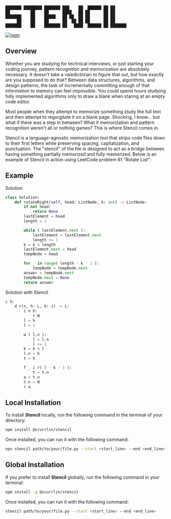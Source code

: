 ```

███████ ████████ ███████ ███    ██  ██████ ██ ██      
██         ██    ██      ████   ██ ██      ██ ██      
███████    ██    █████   ██ ██  ██ ██      ██ ██      
     ██    ██    ██      ██  ██ ██ ██      ██ ██      
███████    ██    ███████ ██   ████  ██████ ██ ███████ 

```

[![npm](https://img.shields.io/npm/dt/%40scurrlin%2Fstencil?style=flat&color=blue)](https://www.npmjs.com/package/@scurrlin/stencil)

## Overview

Whether you are studying for technical interviews, or just starting your coding journey, pattern recognition and memorization are absolutely necessary. It doesn't take a valedictorian to figure that out, but how exactly are you supposed to do that? Between data structures, algorithms, and design patterns, the task of incrementally committing enough of that information to memory can feel impossible. You could spend hours studying fully implemented algorithms only to draw a blank when staring at an empty code editor.

Most people when they attempt to memorize something study the full text and then attempt to regurgitate it on a blank page. Shocking, I know... but what if there was a step in between? What if memorization and pattern recognition weren't all or nothing games? This is where Stencil comes in.

Stencil is a language-agnostic memorization tool that strips code files down to their first letters while preserving spacing, capitalization, and punctuation. The "stencil" of the file is designed to act as a bridge between having something partially memorized and fully memorized. Below is an example of Stencil in action using LeetCode problem 61 "Rotate List":

## Example

Solution

```python
class Solution:
    def rotateRight(self, head: ListNode, k: int) -> ListNode:
        if not head:
            return None    
        lastElement = head
        length = 1

        while ( lastElement.next ):
            lastElement = lastElement.next
            length += 1
        k = k % length
        lastElement.next = head
        tempNode = head

        for _ in range( length - k - 1 ):
            tempNode = tempNode.next
        answer = tempNode.next
        tempNode.next = None       
        return answer
```

Solution with Stencil

```python
c S:
    d r(s, h: L, k: i) -> L:
        i n h:
            r N    
        l = h
        l = 1

        w ( l.n ):
            l = l.n
            l += 1
        k = k % l
        l.n = h
        t = h

        f _ i r( l - k - 1 ):
            t = t.n
        a = t.n
        t.n = N       
        r a
```

## Local Installation

To install **Stencil** locally, run the following command in the terminal of your directory:

```bash
npm install @scurrlin/stencil
```

Once installed, you can run it with the following command:

```bash
npx stencil path/to/your/file.py --start <start_line> --end <end_line>
```

## Global Installation

If you prefer to install **Stencil** globally, run the following command in your terminal:

```bash
npm install -g @scurrlin/stencil
```

Once installed, you can run it with the following command:

```bash
stencil path/to/your/file.py --start <start_line> --end <end_line>
```